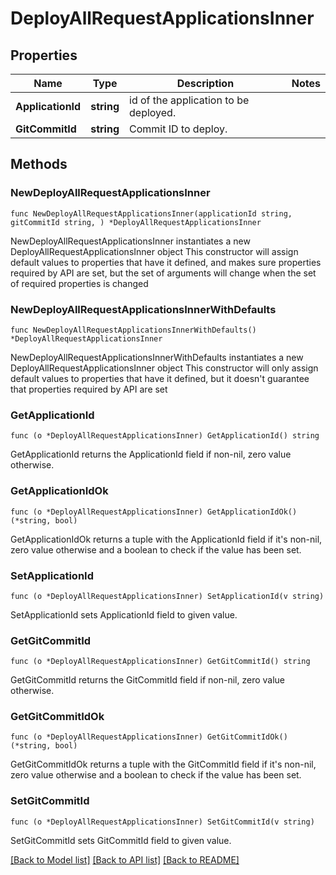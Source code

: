 # DeployAllRequestApplicationsInner

## Properties

Name | Type | Description | Notes
------------ | ------------- | ------------- | -------------
**ApplicationId** | **string** | id of the application to be deployed. | 
**GitCommitId** | **string** | Commit ID to deploy. | 

## Methods

### NewDeployAllRequestApplicationsInner

`func NewDeployAllRequestApplicationsInner(applicationId string, gitCommitId string, ) *DeployAllRequestApplicationsInner`

NewDeployAllRequestApplicationsInner instantiates a new DeployAllRequestApplicationsInner object
This constructor will assign default values to properties that have it defined,
and makes sure properties required by API are set, but the set of arguments
will change when the set of required properties is changed

### NewDeployAllRequestApplicationsInnerWithDefaults

`func NewDeployAllRequestApplicationsInnerWithDefaults() *DeployAllRequestApplicationsInner`

NewDeployAllRequestApplicationsInnerWithDefaults instantiates a new DeployAllRequestApplicationsInner object
This constructor will only assign default values to properties that have it defined,
but it doesn't guarantee that properties required by API are set

### GetApplicationId

`func (o *DeployAllRequestApplicationsInner) GetApplicationId() string`

GetApplicationId returns the ApplicationId field if non-nil, zero value otherwise.

### GetApplicationIdOk

`func (o *DeployAllRequestApplicationsInner) GetApplicationIdOk() (*string, bool)`

GetApplicationIdOk returns a tuple with the ApplicationId field if it's non-nil, zero value otherwise
and a boolean to check if the value has been set.

### SetApplicationId

`func (o *DeployAllRequestApplicationsInner) SetApplicationId(v string)`

SetApplicationId sets ApplicationId field to given value.


### GetGitCommitId

`func (o *DeployAllRequestApplicationsInner) GetGitCommitId() string`

GetGitCommitId returns the GitCommitId field if non-nil, zero value otherwise.

### GetGitCommitIdOk

`func (o *DeployAllRequestApplicationsInner) GetGitCommitIdOk() (*string, bool)`

GetGitCommitIdOk returns a tuple with the GitCommitId field if it's non-nil, zero value otherwise
and a boolean to check if the value has been set.

### SetGitCommitId

`func (o *DeployAllRequestApplicationsInner) SetGitCommitId(v string)`

SetGitCommitId sets GitCommitId field to given value.



[[Back to Model list]](../README.md#documentation-for-models) [[Back to API list]](../README.md#documentation-for-api-endpoints) [[Back to README]](../README.md)


